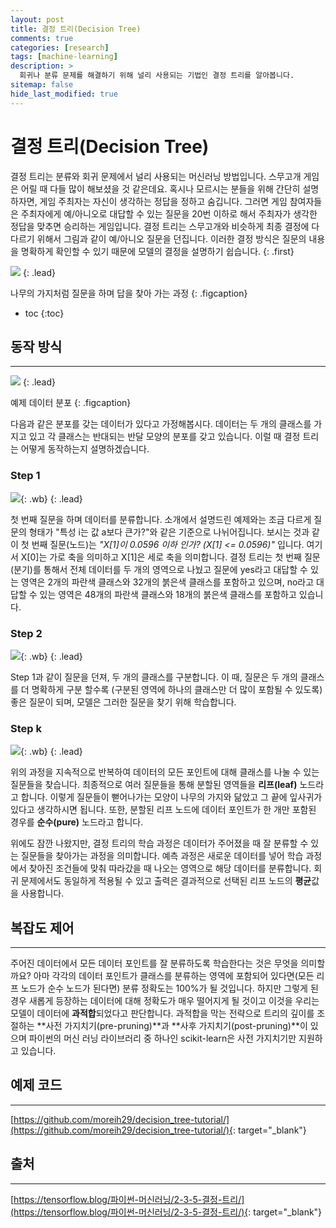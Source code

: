 ```yaml
---
layout: post
title: 결정 트리(Decision Tree)
comments: true
categories: [research]
tags: [machine-learning]
description: >
  회귀나 분류 문제를 해결하기 위해 널리 사용되는 기법인 결정 트리를 알아봅니다.
sitemap: false
hide_last_modified: true
---
```


# 결정 트리(Decision Tree)

결정 트리는 분류와 회귀 문제에서 널리 사용되는 머신러닝 방법입니다. 
스무고개 게임은 어릴 때 다들 많이 해보셨을 것 같은데요. 
혹시나 모르시는 분들을 위해 간단히 설명하자면, 게임 주최자는 자신이 생각하는 정답을 정하고 숨깁니다.
그러면 게임 참여자들은 주최자에게 예/아니오로 대답할 수 있는 질문을 20번 이하로 해서 주최자가 생각한 정답을 맞추면 승리하는 게임입니다.
결정 트리는 스무고개와 비슷하게 최종 결정에 다다르기 위해서 그림과 같이 예/아니오 질문을 던집니다.
이러한 결정 방식은 질문의 내용을 명확하게 확인할 수 있기 때문에 모델의 결정을 설명하기 쉽습니다.
{: .first} 

![](https://tensorflowkorea.files.wordpress.com/2017/06/2-22.png?w=768&h=546)
{: .lead}

나무의 가지처럼 질문을 하며 답을 찾아 가는 과정
{: .figcaption}

* toc
{:toc}


## 동작 방식
---
![](https://tensorflowkorea.files.wordpress.com/2017/06/2-23.png?w=768)
{: .lead}

예제 데이터 분포
{: .figcaption}

다음과 같은 분포를 갖는 데이터가 있다고 가정해봅시다. 
데이터는 두 개의 클래스를 가지고 있고 각 클래스는 반대되는 반달 모양의 분포를 갖고 있습니다.
이럴 때 결정 트리는 어떻게 동작하는지 설명하겠습니다.

### Step 1

![](https://tensorflowkorea.files.wordpress.com/2017/06/2-24.png?w=768){: .wb}
{: .lead}

첫 번째 질문을 하며 데이터를 분류합니다.
소개에서 설명드린 예제와는 조금 다르게 질문의 형태가 "특성 i는 값 a보다 큰가?"와 같은 기준으로 나뉘어집니다. 
보시는 것과 같이 첫 번째 질문(노드)는 *"X[1]이 0.0596 이하 인가? (X[1] <= 0.0596)"* 입니다. 
여기서 X[0]는 가로 축을 의미하고 X[1]은 세로 축을 의미합니다.
결정 트리는 첫 번째 질문(분기)를 통해서 전체 데이터를 두 개의 영역으로 나눴고 질문에 yes라고 대답할 수 있는 영역은 2개의 파란색 클래스와 32개의 붉은색 클래스를 포함하고 있으며, no라고 대답할 수 있는 영역은 48개의 파란색 클래스와 18개의 붉은색 클래스를 포함하고 있습니다.

### Step 2
![](https://tensorflowkorea.files.wordpress.com/2017/06/2-25.png?w=768){: .wb}
{: .lead}

Step 1과 같이 질문을 던져, 두 개의 클래스를 구분합니다.
이 때, 질문은 두 개의 클래스를 더 명확하게 구분 할수록 (구분된 영역에 하나의 클래스만 더 많이 포함될 수 있도록) 좋은 질문이 되며, 모델은 그러한 질문을 찾기 위해 학습합니다.

### Step k
![](https://tensorflowkorea.files.wordpress.com/2017/06/2-26.png?w=768){: .wb}
{: .lead}

위의 과정을 지속적으로 반복하여 데이터의 모든 포인트에 대해 클래스를 나눌 수 있는 질문들을 찾습니다.
최종적으로 여러 질문들을 통해 분할된 영역들을 **리프(leaf)** 노드라고 합니다. 
이렇게 질문들이 뻗어나가는 모양이 나무의 가지와 닮았고 그 끝에 잎사귀가 있다고 생각하시면 됩니다.
또한, 분할된 리프 노드에 데이터 포인트가 한 개만 포함된 경우를 **순수(pure)** 노드라고 합니다.

위에도 잠깐 나왔지만, 결정 트리의 학습 과정은 데이터가 주어졌을 때 잘 분류할 수 있는 질문들을 찾아가는 과정을 의미합니다.
예측 과정은 새로운 데이터를 넣어 학습 과정에서 찾아진 조건들에 맞춰 따라갔을 때 나오는 영역으로 해당 데이터를 분류합니다.
회귀 문제에서도 동일하게 적용될 수 있고 출력은 결과적으로 선택된 리프 노드의 **평균**값을 사용합니다.

## 복잡도 제어
---
주어진 데이터에서 모든 데이터 포인트를 잘 분류하도록 학습한다는 것은 무엇을 의미할까요?
아마 각각의 데이터 포인트가 클래스를 분류하는 영역에 포함되어 있다면(모든 리프 노드가 순수 노드가 된다면) 분류 정확도는 100%가 될 것입니다.
하지만 그렇게 된 경우 새롭게 등장하는 데이터에 대해 정확도가 매우 떨어지게 될 것이고 이것을 우리는 모델이 데이터에 **과적합**되었다고 판단합니다.
과적합을 막는 전략으로 트리의 깊이를 조절하는 **사전 가지치기(pre-pruning)**과 **사후 가지치기(post-pruning)**이 있으며 파이썬의 머신 러닝 라이브러리 중 하나인 scikit-learn은 사전 가지치기만 지원하고 있습니다.

## 예제 코드
---
[https://github.com/moreih29/decision_tree-tutorial/](https://github.com/moreih29/decision_tree-tutorial/){: target="_blank"}

## 출처
---
[https://tensorflow.blog/파이썬-머신러닝/2-3-5-결정-트리/](https://tensorflow.blog/파이썬-머신러닝/2-3-5-결정-트리/){: target="_blank"}